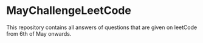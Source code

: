 # MayChallengeLeetCode
This repository contains all answers of questions that are given on leetCode from 6th of May onwards.
